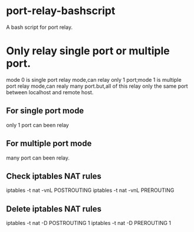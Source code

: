 # port-relay-bashscript
A bash script for port relay.

# Only relay single port or multiple port.
mode 0 is single port relay mode,can relay only 1 port;mode 1 is multiple port relay mode,can realy many port.but,all of this relay only the same port between localhost and remote host.
## For single port mode
only 1 port can been relay
## For multiple port mode
many port can been relay.
## Check iptables NAT rules
iptables -t nat -vnL POSTROUTING
iptables -t nat -vnL PREROUTING
## Delete iptables NAT rules
iptables -t nat -D POSTROUTING 1
iptables -t nat -D PREROUTING 1
